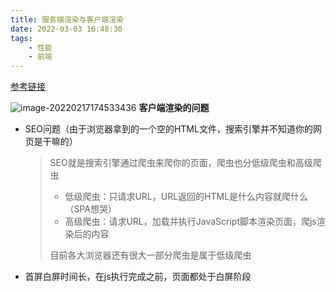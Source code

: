 ```yaml
---
title: 服务端渲染与客户端渲染
date: 2022-03-03 16:48:30
tags:
    - 性能
    - 前端
---
```

[参考链接](https://github.com/yacan8/blog/issues/30)
<!--more-->
![image-20220217174533436](https://gitee.com/buxiaoxing/image-bed/raw/master/img/image-20220217174533436.png)
**客户端渲染的问题**

- SEO问题（由于浏览器拿到的一个空的HTML文件，搜索引擎并不知道你的网页是干嘛的）
   > SEO就是搜索引擎通过爬虫来爬你的页面，爬虫也分低级爬虫和高级爬虫
   >
   > - 低级爬虫：只请求URL，URL返回的HTML是什么内容就爬什么（SPA想哭）
   > - 高级爬虫：请求URL，加载并执行JavaScript脚本渲染页面，爬js渲染后的内容
   >
   > 目前各大浏览器还有很大一部分爬虫是属于低级爬虫
- 首屏白屏时间长，在js执行完成之前，页面都处于白屏阶段